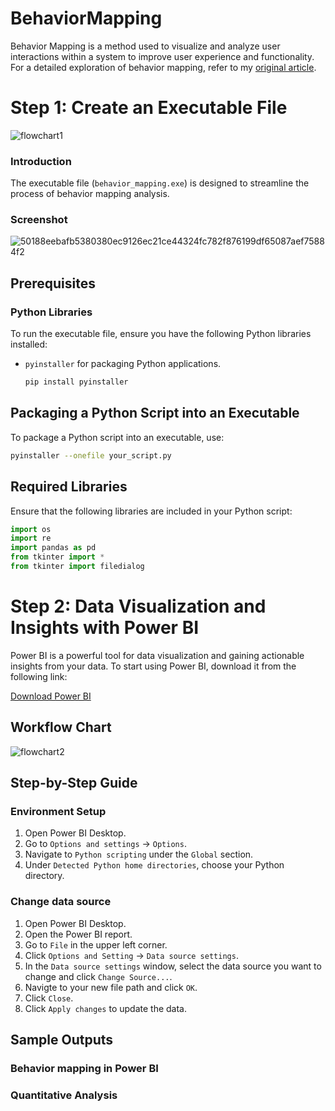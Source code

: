 # BehaviorMapping

Behavior Mapping is a method used to visualize and analyze user interactions within a system to improve user experience and functionality. For a detailed exploration of behavior mapping, refer to my [original article](http://example.com/original-article).


# Step 1: Create an Executable File
![flowchart1](https://github.com/user-attachments/assets/632d7f50-bf7d-4d0a-8de4-68c866b3d410)


### Introduction

The executable file (`behavior_mapping.exe`) is designed to streamline the process of behavior mapping analysis.

### Screenshot

![50188eebafb5380380ec9126ec21ce44324fc782f876199df65087aef75884f2](https://github.com/user-attachments/assets/e0e1633a-245e-46f5-bffc-95773515f332)

## Prerequisites

### Python Libraries

To run the executable file, ensure you have the following Python libraries installed:

- `pyinstaller` for packaging Python applications.
  ```bash
  pip install pyinstaller

## Packaging a Python Script into an Executable

To package a Python script into an executable, use:

```bash
pyinstaller --onefile your_script.py
```

## Required Libraries

Ensure that the following libraries are included in your Python script:

```python
import os
import re
import pandas as pd
from tkinter import *
from tkinter import filedialog
```

# Step 2: Data Visualization and Insights with Power BI

Power BI is a powerful tool for data visualization and gaining actionable insights from your data. To start using Power BI, download it from the following link:

[Download Power BI](https://www.microsoft.com/en-us/download/details.aspx?id=58494)

## Workflow Chart

![flowchart2](https://github.com/user-attachments/assets/4cd16b39-9efa-439a-875a-7a9bf503ebdb)

## Step-by-Step Guide

### Environment Setup

1. Open Power BI Desktop.
2. Go to `Options and settings` -> `Options`.
3. Navigate to `Python scripting` under the `Global` section.
4. Under `Detected Python home directories`, choose your Python directory.

### Change data source 

1. Open Power BI Desktop.
2. Open the Power BI report.
3. Go to `File` in the upper left corner.
4. Click `Options and Setting` -> `Data source settings`.
5. In the `Data source settings` window, select the data source you want to change and click `Change Source...`.
6. Navigte to your new file path and click `OK`.
7. Click `Close`.
8. Click `Apply changes` to update the data.

## Sample Outputs

### Behavior mapping in Power BI


### Quantitative Analysis


